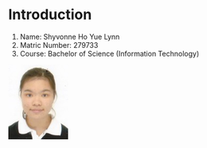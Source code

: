 # Introduction

1. Name: Shyvonne Ho Yue Lynn
1. Matric Number: 279733
1. Course: Bachelor of Science (Information Technology)

![Intro](image_handler.jpg "Intro")
